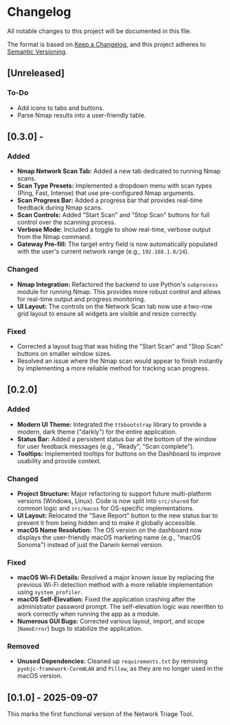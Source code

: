 # Changelog

All notable changes to this project will be documented in this file.

The format is based on [Keep a Changelog](https://keepachangelog.com/en/1.0.0/),
and this project adheres to [Semantic Versioning](https://semver.org/spec/v2.0.0.html).

## [Unreleased]

### To-Do
-   Add icons to tabs and buttons.
-   Parse Nmap results into a user-friendly table.

## [0.3.0] - 
### Added
-   **Nmap Network Scan Tab:** Added a new tab dedicated to running Nmap scans.
-   **Scan Type Presets:** Implemented a dropdown menu with scan types (Ping, Fast, Intense) that use pre-configured Nmap arguments.
-   **Scan Progress Bar:** Added a progress bar that provides real-time feedback during Nmap scans.
-   **Scan Controls:** Added "Start Scan" and "Stop Scan" buttons for full control over the scanning process.
-   **Verbose Mode:** Included a toggle to show real-time, verbose output from the Nmap command.
-   **Gateway Pre-fill:** The target entry field is now automatically populated with the user's current network range (e.g., `192.168.1.0/24`).

### Changed
-   **Nmap Integration:** Refactored the backend to use Python's `subprocess` module for running Nmap. This provides more robust control and allows for real-time output and progress monitoring.
-   **UI Layout:** The controls on the Network Scan tab now use a two-row grid layout to ensure all widgets are visible and resize correctly.

### Fixed
-   Corrected a layout bug that was hiding the "Start Scan" and "Stop Scan" buttons on smaller window sizes.
-   Resolved an issue where the Nmap scan would appear to finish instantly by implementing a more reliable method for tracking scan progress.

## [0.2.0]

### Added
-   **Modern UI Theme:** Integrated the `ttkbootstrap` library to provide a modern, dark theme ("darkly") for the entire application.
-   **Status Bar:** Added a persistent status bar at the bottom of the window for user feedback messages (e.g., "Ready", "Scan complete").
-   **Tooltips:** Implemented tooltips for buttons on the Dashboard to improve usability and provide context.

### Changed
-   **Project Structure:** Major refactoring to support future multi-platform versions (Windows, Linux). Code is now split into `src/shared` for common logic and `src/macos` for OS-specific implementations.
-   **UI Layout:** Relocated the "Save Report" button to the new status bar to prevent it from being hidden and to make it globally accessible.
-   **macOS Name Resolution:** The OS version on the dashboard now displays the user-friendly macOS marketing name (e.g., "macOS Sonoma") instead of just the Darwin kernel version.

### Fixed
-   **macOS Wi-Fi Details:** Resolved a major known issue by replacing the previous Wi-Fi detection method with a more reliable implementation using `system_profiler`.
-   **macOS Self-Elevation:** Fixed the application crashing after the administrator password prompt. The self-elevation logic was rewritten to work correctly when running the app as a module.
-   **Numerous GUI Bugs:** Corrected various layout, import, and scope (`NameError`) bugs to stabilize the application.

### Removed
-   **Unused Dependencies:** Cleaned up `requirements.txt` by removing `pyobjc-framework-CoreWLAN` and `Pillow`, as they are no longer used in the macOS version.

## [0.1.0] - 2025-09-07

This marks the first functional version of the Network Triage Tool.